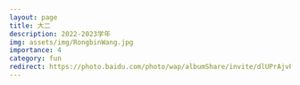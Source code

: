 ```yaml
---
layout: page
title: 大二
description: 2022-2023学年
img: assets/img/RongbinWang.jpg
importance: 4
category: fun
redirect: https://photo.baidu.com/photo/wap/albumShare/invite/dlUPrAjvPW?from=linkShare
---
```

